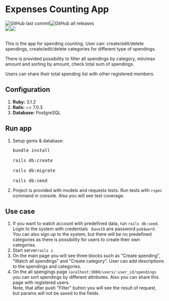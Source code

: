 # Expenses Counting App
<div style="display: flex;">
<img alt="GitHub last commit" src="https://img.shields.io/github/last-commit/kseniia-myronenko/expenses_app">
<img alt="GitHub all releases" src="https://img.shields.io/github/downloads/kseniia-myronenko/expenses_app/total">
</div>
<div style="display: flex;">
<img src="https://img.shields.io/badge/Ruby_on_Rails-CC0000?style=for-the-badge&logo=ruby-on-rails&logoColor=white" />
<img src="https://img.shields.io/badge/PostgreSQL-316192?style=for-the-badge&logo=postgresql&logoColor=white" />
</div><br>
<p>This is the app for spending counting. User can: create/edit/delete spendings, create/edit/delete categories for different type of spendings.</p>
<p>There is provided possibility to filter all spendings by category, min/max amount and sorting by amount, check total sum of spendings.</p>
<p>Users can share their total spending list with other registered members.</p>

<h2>Configuration</h2>

<ol>
<li><b>Ruby:</b> 3.1.2</li>
<li><b>Rails:</b> ~> 7.0.3</li>
<li><b>Database:</b> PostgreSQL</li>
</ol>

<h2>Run app</h2>
<ol>
<li>Setup gems & database:</li>
<pre>
bundle install<br>
rails db:create<br>
rails db:migrate<br>
rails db:seed
</pre>
<li>Project is provided with models and requests tests. Run tests with <code>rspec</code> command in console. Also you will see test coverage.</li>
</ol>
<h2>Use case</h2>
<ol>
<li>If you want to watch account with predefined data, run <code>rails db:seed</code>. Login to the system with credentials <code> Dave19</code> ans password <code>pa$$word</code>. You can also sign up to the system, but there will be no predefined categories as there is possibility for users to create their own categories.</li>
<li>Start server<code>rails s</code></li>
<li>On the main page you will see three blocks such as "Create spending", "Watch all spendings" and "Create category". User can add descriptions to the spendings and categories.</li>
<li>On the all spengings page <code>localhost:3000/users/:user_id/spendings</code> you can sort spendings by different attributes. Also you can share this page with registered users.<br>
Note, that after push "Filter" button you will see the result of request, but params will not be saved to the fields.</li>
</ol>
